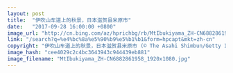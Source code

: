 ```yaml
---
layout: post
title:  "伊吹山车道上的秋景，日本滋贺县米原市"
date:   "2017-09-28 16:00:00 +0800"
image_url: "http://cn.bing.com/az/hprichbg/rb/MtIbukiyama_ZH-CN6882861958_1920x1080.jpg"
link: "/search?q=%e4%bc%8a%e5%90%b9%e5%b1%b1&form=hpcapt&mkt=zh-cn"
copyright: "伊吹山车道上的秋景，日本滋贺县米原市 (© The Asahi Shimbun/Getty Images)"
image_hash: "cee4029c2c4bc3643943c944439eb881"
image_filename: "MtIbukiyama_ZH-CN6882861958_1920x1080.jpg"
---
```

